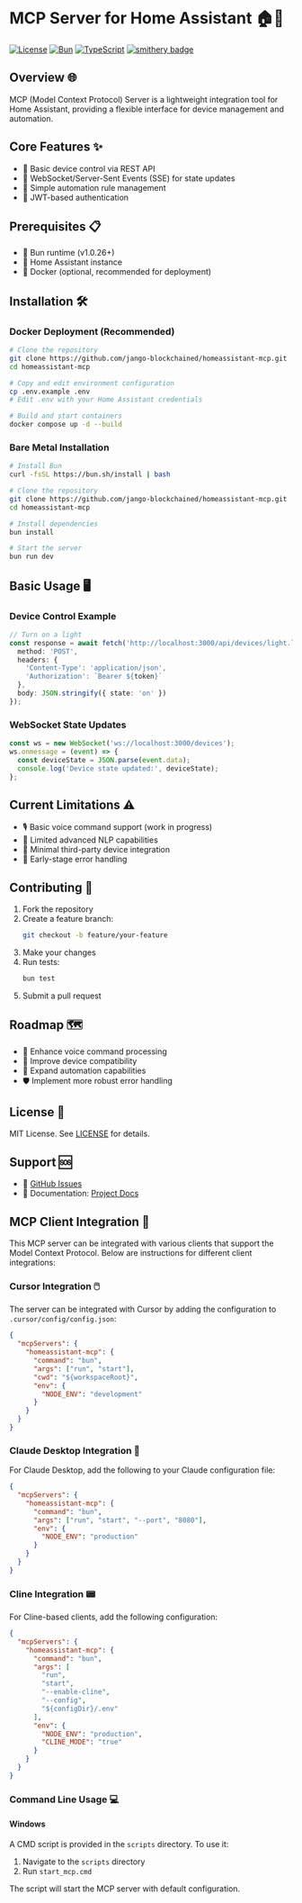 # MCP Server for Home Assistant 🏠🤖

[![License](https://img.shields.io/badge/license-MIT-blue.svg)](LICENSE) [![Bun](https://img.shields.io/badge/bun-%3E%3D1.0.26-black)](https://bun.sh) [![TypeScript](https://img.shields.io/badge/typescript-%5E5.0.0-blue.svg)](https://www.typescriptlang.org) [![smithery badge](https://smithery.ai/badge/@jango-blockchained/advanced-homeassistant-mcp)](https://smithery.ai/server/@jango-blockchained/advanced-homeassistant-mcp)

## Overview 🌐

MCP (Model Context Protocol) Server is a lightweight integration tool for Home Assistant, providing a flexible interface for device management and automation.

## Core Features ✨

- 🔌 Basic device control via REST API
- 📡 WebSocket/Server-Sent Events (SSE) for state updates
- 🤖 Simple automation rule management
- 🔐 JWT-based authentication

## Prerequisites 📋

- 🚀 Bun runtime (v1.0.26+)
- 🏡 Home Assistant instance
- 🐳 Docker (optional, recommended for deployment)

## Installation 🛠️

### Docker Deployment (Recommended)

```bash
# Clone the repository
git clone https://github.com/jango-blockchained/homeassistant-mcp.git
cd homeassistant-mcp

# Copy and edit environment configuration
cp .env.example .env
# Edit .env with your Home Assistant credentials

# Build and start containers
docker compose up -d --build
```

### Bare Metal Installation

```bash
# Install Bun
curl -fsSL https://bun.sh/install | bash

# Clone the repository
git clone https://github.com/jango-blockchained/homeassistant-mcp.git
cd homeassistant-mcp

# Install dependencies
bun install

# Start the server
bun run dev
```

## Basic Usage 🖥️

### Device Control Example

```typescript
// Turn on a light
const response = await fetch('http://localhost:3000/api/devices/light.living_room', {
  method: 'POST',
  headers: {
    'Content-Type': 'application/json',
    'Authorization': `Bearer ${token}`
  },
  body: JSON.stringify({ state: 'on' })
});
```

### WebSocket State Updates

```typescript
const ws = new WebSocket('ws://localhost:3000/devices');
ws.onmessage = (event) => {
  const deviceState = JSON.parse(event.data);
  console.log('Device state updated:', deviceState);
};
```

## Current Limitations ⚠️

- 🎙️ Basic voice command support (work in progress)
- 🧠 Limited advanced NLP capabilities
- 🔗 Minimal third-party device integration
- 🐛 Early-stage error handling

## Contributing 🤝

1. Fork the repository
2. Create a feature branch:
   ```bash
   git checkout -b feature/your-feature
   ```
3. Make your changes
4. Run tests:
   ```bash
   bun test
   ```
5. Submit a pull request

## Roadmap 🗺️

- 🎤 Enhance voice command processing
- 🔌 Improve device compatibility
- 🤖 Expand automation capabilities
- 🛡️ Implement more robust error handling

## License 📄

MIT License. See [LICENSE](LICENSE) for details.

## Support 🆘

- 🐞 [GitHub Issues](https://github.com/jango-blockchained/homeassistant-mcp/issues)
- 📖 Documentation: [Project Docs](https://jango-blockchained.github.io/homeassistant-mcp/)

## MCP Client Integration 🔗

This MCP server can be integrated with various clients that support the Model Context Protocol. Below are instructions for different client integrations:

### Cursor Integration 🖱️

The server can be integrated with Cursor by adding the configuration to `.cursor/config/config.json`:

```json
{
  "mcpServers": {
    "homeassistant-mcp": {
      "command": "bun",
      "args": ["run", "start"],
      "cwd": "${workspaceRoot}",
      "env": {
        "NODE_ENV": "development"
      }
    }
  }
}
```

### Claude Desktop Integration 💬

For Claude Desktop, add the following to your Claude configuration file:

```json
{
  "mcpServers": {
    "homeassistant-mcp": {
      "command": "bun",
      "args": ["run", "start", "--port", "8080"],
      "env": {
        "NODE_ENV": "production"
      }
    }
  }
}
```

### Cline Integration 📟

For Cline-based clients, add the following configuration:

```json
{
  "mcpServers": {
    "homeassistant-mcp": {
      "command": "bun",
      "args": [
        "run",
        "start",
        "--enable-cline",
        "--config",
        "${configDir}/.env"
      ],
      "env": {
        "NODE_ENV": "production",
        "CLINE_MODE": "true"
      }
    }
  }
}
```

### Command Line Usage 💻

#### Windows
A CMD script is provided in the `scripts` directory. To use it:

1. Navigate to the `scripts` directory
2. Run `start_mcp.cmd`

The script will start the MCP server with default configuration.
